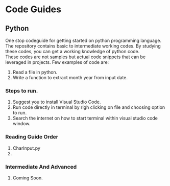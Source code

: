 
# Code Guides
## Python
One stop codeguide for getting started on python programming language.  
The repository contains basic to intermediate working codes.
By studying these codes, you can get a working knowledge of python code.  
These codes are not samples but actual code snippets that can be leveraged in projects.
Few examples of code are:  
1. Read a file in python.
2. Write a function to extract month year from input date.

### Steps to run.
1. Suggest you to install Visual Studio Code.
2. Run code directly in terminal by righ clicking on file and choosing option to run.
3. Search the internet on how to start terminal within visual studio code window.

### Reading Guide Order
1. CharInput.py
2. 

### Intermediate And Advanced
1. Coming Soon.
